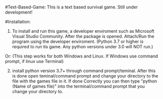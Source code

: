 #Text-Based-Game:
This is a text based survival game. Still under development!

#Installation:

1. To install and run this game, a developer enviroment such as Microsoft Visual Studio Community. After the package is opened. Attach/Run the program using the developer enviroment. (Python 3.7 or higher is required to run tis game. Any python versions under 3.0 will NOT run.)

Or: (This step works for both Windows and Linux. If Windows use command prompt, if linux use Terminal)

2. install python version 3.7+ through command prompt/teminal. After this is done open teminal/command prompt and change your directory to the file with the games file in it. If done Correctly you can then type "python (Name of games file)" into the terminal/command prompt that you change your directory to.
